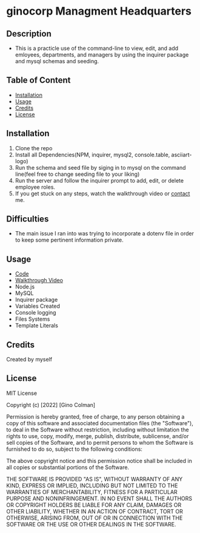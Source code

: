 # ginocorp Managment Headquarters

## Description

* This is a practicle use of the command-line to view, edit, and add emloyees, departments, and managers by using the inquirer package and mysql schemas and seeding.

## Table of Content

* [Installation](#installation) 
* [Usage](#usage) 
* [Credits](#credits) 
* [License](#license)

## Installation

1. Clone the repo
2. Install all Dependencies(NPM, inquirer, mysql2, console.table, asciiart-logo)
3. Run the schema and seed file by siging in to mysql on the command line(feel free to change seeding file to your liking)
4. Run the server and follow the inquirer prompt to add, edit, or delete employee roles.
5. If you get stuck on any steps, watch the walkthrough video or [contact](mailto:gdcolman95@gmail.com) me. 

## Difficulties
* The main issue I ran into was trying to incorporate a dotenv file in order to keep some pertinent information private.

## Usage

* [Code](https://github.com/ginocorp/ginocorp-headquarters)
* [Walkthrough Video](https://drive.google.com/file/d/1Eq4jgwe3zfTv12b71WiH2QiJnHBowWtv/view)
* Node.js
* MySQL
* Inquirer package
* Variables Created
* Console logging
* Files Systems
* Template Literals

## Credits

Created by myself

## License

MIT License

Copyright (c) [2022] [Gino Colman]

Permission is hereby granted, free of charge, to any person obtaining a copy
of this software and associated documentation files (the "Software"), to deal
in the Software without restriction, including without limitation the rights
to use, copy, modify, merge, publish, distribute, sublicense, and/or sell
copies of the Software, and to permit persons to whom the Software is
furnished to do so, subject to the following conditions:

The above copyright notice and this permission notice shall be included in all
copies or substantial portions of the Software.

THE SOFTWARE IS PROVIDED "AS IS", WITHOUT WARRANTY OF ANY KIND, EXPRESS OR
IMPLIED, INCLUDING BUT NOT LIMITED TO THE WARRANTIES OF MERCHANTABILITY,
FITNESS FOR A PARTICULAR PURPOSE AND NONINFRINGEMENT. IN NO EVENT SHALL THE
AUTHORS OR COPYRIGHT HOLDERS BE LIABLE FOR ANY CLAIM, DAMAGES OR OTHER
LIABILITY, WHETHER IN AN ACTION OF CONTRACT, TORT OR OTHERWISE, ARISING FROM,
OUT OF OR IN CONNECTION WITH THE SOFTWARE OR THE USE OR OTHER DEALINGS IN THE
SOFTWARE.